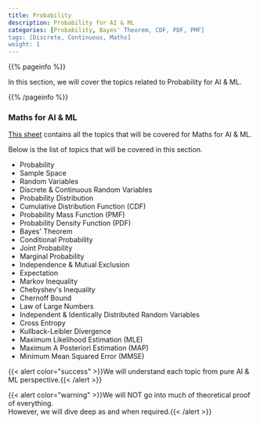 ```yaml
---
title: Probability
description: Probability for AI & ML
categories: [Probability, Bayes' Theorem, CDF, PDF, PMF]
tags: [Discrete, Continuous, Maths]
weight: 1
---
```


{{% pageinfo %}}

In this section, we will cover the topics related to Probability for AI & ML.

{{% /pageinfo %}}

###  Maths for AI & ML
[This sheet](https://docs.google.com/spreadsheets/d/1NUv9DrXJcFZs0SGHiLo8GSyCP58nR2_1lD1YDGzwC1A/edit?gid=0#gid=0) contains all the topics that will be covered for Maths for AI & ML.

Below is the list of topics that will be covered in this section.
- Probability
- Sample Space
-  Random Variables
-  Discrete & Continuous Random Variables
-  Probability Distribution
-  Cumulative Distribution Function (CDF)
-  Probability Mass Function (PMF)
-  Probability Density Function (PDF)
-  Bayes' Theorem
-  Conditional Probability
-  Joint Probability
-  Marginal Probability
-  Independence & Mutual Exclusion
-  Expectation
-  Markov Inequality
-  Chebyshev's Inequality
-  Chernoff Bound
-  Law of Large Numbers
-  Independent & Identically Distributed Random Variables
-  Cross Entropy
-  Kullback-Leibler Divergence
-  Maximum Likelihood Estimation (MLE)
-  Maximum A Posteriori Estimation (MAP)
-  Minimum Mean Squared Error (MMSE)

{{< alert color="success" >}}We will understand each topic from pure AI & ML perspective.{{< /alert >}}

{{< alert color="warning" >}}We will NOT go into much of theoretical proof of everything. <br> However, we will dive deep as and when required.{{< /alert >}}